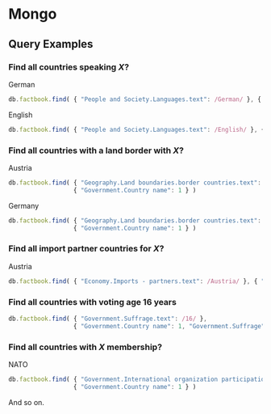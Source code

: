 
# Mongo


## Query Examples

###  Find all countries speaking _X_?

German

```js
db.factbook.find( { "People and Society.Languages.text": /German/ }, { "Government.Country name": 1 } )
```

English

```js
db.factbook.find( { "People and Society.Languages.text": /English/ }, { "Government.Country name": 1 } )
```

### Find all countries with a land border with _X_?

Austria

```js
db.factbook.find( { "Geography.Land boundaries.border countries.text": /Austria/ }, 
                  { "Government.Country name": 1 } )
```

Germany

```js
db.factbook.find( { "Geography.Land boundaries.border countries.text": /Germany/ }, 
                  { "Government.Country name": 1 } )
```


### Find all import partner countries for _X_?

Austria

```js
db.factbook.find( { "Economy.Imports - partners.text": /Austria/ }, { "Government.Country name": 1 } )
```

### Find all countries with voting age 16 years

```js
db.factbook.find( { "Government.Suffrage.text": /16/ }, 
                  { "Government.Country name": 1, "Government.Suffrage": 1 })
```


### Find all countries with _X_ membership?

NATO

```js
db.factbook.find( { "Government.International organization participation.text": /NATO/ }, 
                  { "Government.Country name": 1 } )
```

And so on.
